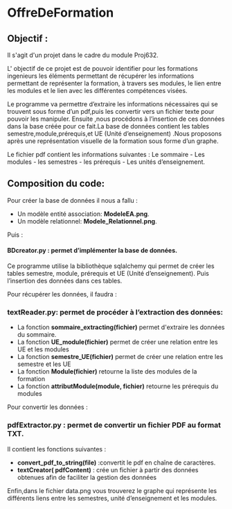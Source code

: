 # OffreDeFormation
## Objectif :
Il s'agit d'un projet dans le cadre du module Proj632.

L' objectif de ce projet est de pouvoir identifier pour les formations ingenieurs les éléments permettant de récupérer les informations permettant de représenter la formation, à travers ses modules, le lien entre les modules et le lien avec les différentes compétences visées.

Le programme va permettre d’extraire les informations nécessaires qui se trouvent sous forme d’un pdf,puis les convertir vers un fichier texte pour pouvoir les manipuler.
Ensuite ,nous procédons à l’insertion de ces données dans la base créée pour ce fait.La base de données contient les tables semestre,module,prérequis,et UE (Unité d’enseignement) .Nous proposons après une représentation visuelle de la formation sous forme d’un graphe.

Le fichier pdf contient les informations suivantes :
Le sommaire - Les modules - les semestres - les prérequis - Les unités d’enseignement.

## Composition du code:
Pour créer la base de données il nous a fallu :

* Un modèle entité association: **ModeleEA.png**.
* Un modèle relationnel: **Modele_Relationnel.png**. 

Puis :
#### BDcreator.py : permet d’implémenter la base de données.
Ce programme utilise la bibliothèque sqlalchemy qui permet de créer les tables semestre, module, prérequis et UE (Unité d’enseignement). Puis l’insertion des données dans ces tables.

 
Pour récupérer les données, il faudra :
### textReader.py:  permet de procéder à l’extraction des données:

* La fonction **sommaire_extracting(fichier)** permet d'extraire les données du sommaire.
* La fonction **UE_module(fichier)**  permet de créer une relation entre les UE et les modules 
* La fonction  **semestre_UE(fichier)** permet de créer une relation entre les semestre et les UE
* La fonction **Module(fichier)** retourne la liste des modules de la formation
* La fonction **attributModule(module, fichier)** retourne les prérequis du modules

Pour convertir les données :
### pdfExtractor.py : permet de convertir un fichier PDF au format TXT.
Il contient les fonctions suivantes :
   * **convert_pdf_to_string(file)** :convertit le pdf en chaîne de caractères.
   * **textCreator( pdfContent)** : crée un fichier à partir des données obtenues afin de faciliter la gestion   des données

Enfin,dans le fichier data.png vous trouverez le graphe qui représente les différents liens entre les semestres, unité d’enseignement et les modules.
